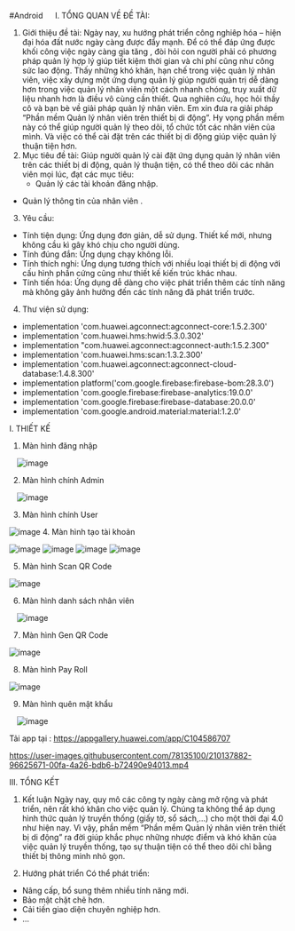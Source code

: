 #Android
 
I.	TỔNG QUAN VỀ ĐỀ TÀI:
1.	Giới thiệu đề tài:
Ngày nay, xu hướng phát triển công nghiêp hóa – hiện đại hóa đất nước ngày càng được đẩy mạnh. Để có thể đáp ứng được khối công việc ngày càng gia tăng , đòi hỏi con người phải có phương pháp quản lý hợp lý giúp tiết kiệm thời gian và chi phí cũng như công sức lao động.
Thấy những khó khăn, hạn chế trong việc quản lý nhân viên, việc xây dựng một ứng dụng quản lý giúp người quản trị dễ dàng hơn trong việc quản lý nhân viên một cách nhanh chóng, truy xuất dữ liệu nhanh hơn là điều vô cùng cần thiết.
Qua nghiên cứu, học hỏi thầy cô và bạn bè về giải pháp quản lý nhân viên. Em xin đưa ra giải pháp “Phần mềm Quản lý nhân viên trên thiết bị di động”. Hy vọng phần mềm này có thể giúp người quản lý theo dõi, tổ chức tốt các nhân viên của mình. Và việc có thể cài đặt trên các thiết bị di động giúp việc quản lý thuận tiện hơn.
2.	Mục tiêu đề tài:
Giúp người quản lý cài đặt ứng dụng quản lý nhân viên trên các thiết bị di động, quản lý thuận tiện, có thể theo dõi các nhân viên mọi lúc, đạt các mục tiêu:
	- Quản lý các tài khoản đăng nhập.
- Quản lý thông tin của nhân viên .
3.	Yêu cầu:
- Tính tiện dụng: Ứng dụng đơn giản, dễ sử dụng. Thiết kế mới, nhưng không cầu kì gây khó chịu cho người dùng.
- Tính đúng đắn: Ứng dụng chạy không lỗi.
- Tính thích nghi: Ứng dụng tương thích với nhiều loại thiết bị di động với cấu hình phần cứng cũng như thiết kế kiến trúc khác nhau.
- Tính tiến hóa: Ứng dụng dễ dàng cho việc phát triển thêm các tính năng mà không gây ảnh hưởng đến các tính năng đã phát triển trước.
4.	Thư viện sử dụng:
- implementation 'com.huawei.agconnect:agconnect-core:1.5.2.300'
- implementation 'com.huawei.hms:hwid:5.3.0.302'
- implementation "com.huawei.agconnect:agconnect-auth:1.5.2.300"
- implementation 'com.huawei.hms:scan:1.3.2.300'
- implementation 'com.huawei.agconnect:agconnect-cloud-database:1.4.8.300'
- implementation platform('com.google.firebase:firebase-bom:28.3.0')
- implementation 'com.google.firebase:firebase-analytics:19.0.0'
- implementation 'com.google.firebase:firebase-database:20.0.0'
- implementation 'com.google.android.material:material:1.2.0'

I.	THIẾT KẾ
1.	Màn hình đăng nhập

 ![image](https://user-images.githubusercontent.com/78135100/210136838-87cad075-fea5-4122-a3ce-5e14a663ad6f.png)
 
2.	Màn hình chính Admin

  ![image](https://user-images.githubusercontent.com/78135100/210136841-59704527-aeba-477b-a869-e3e0ede97da3.png)
  
3.	Màn hình chính User

 ![image](https://user-images.githubusercontent.com/78135100/210136843-b879d99c-ce4d-47a2-bc36-3c6ff78e800f.png)
4.	Màn hình tạo tài khoản 
 
![image](https://user-images.githubusercontent.com/78135100/210136847-2cd7006c-62c9-4dc8-ae3a-5f26dd6c9334.png)
![image](https://user-images.githubusercontent.com/78135100/210136849-f3ba4475-41ae-489e-9ee7-0e10204f15b2.png)
![image](https://user-images.githubusercontent.com/78135100/210136855-876bf968-c738-4b69-a6a4-13e8a3679350.png)
![image](https://user-images.githubusercontent.com/78135100/210136860-c99e5a1f-b91e-4c20-8b0e-937e0fd77e96.png)

5.	Màn hình Scan QR Code

 ![image](https://user-images.githubusercontent.com/78135100/210136864-80950feb-f45b-4dbf-a215-4670b02603e6.png)
 
6.	Màn hình danh sách nhân viên

  ![image](https://user-images.githubusercontent.com/78135100/210136866-b07f6aff-5182-4117-bf7c-ac719ca57580.png)
  
7.	Màn hình Gen QR Code

 ![image](https://user-images.githubusercontent.com/78135100/210136869-bf7258b0-13ab-4ebe-9953-73ae4bd572df.png) 
 
8.	Màn hình Pay Roll

 ![image](https://user-images.githubusercontent.com/78135100/210136871-bbc8af07-855b-458e-b461-a464e94926a0.png)
 
9.	 Màn hình quên mật khẩu
 
 ![image](https://user-images.githubusercontent.com/78135100/210136875-5a2255a9-c5d8-4bc2-a9ed-c6bc5942b6de.png)


Tải app tại : https://appgallery.huawei.com/app/C104586707



https://user-images.githubusercontent.com/78135100/210137882-96625671-00fa-4a26-bdb6-b72490e94013.mp4



III.	TỔNG KẾT
1.	Kết luận
Ngày nay, quy mô các công ty ngày càng mở rộng và phát triển, nên rất khó khăn cho việc quản lý. Chúng ta không thể áp dụng hình thức quản lý truyền thống (giấy tờ, sổ sách,…) cho một thời đại 4.0 như hiện nay. Vì vậy, phần mềm “Phần mềm Quản lý nhân viên trên thiết bị di động” ra đời giúp khắc phục những nhược điểm và khó khăn của việc quản lý truyền thống, tạo sự thuận tiện có thể theo dõi chỉ bằng thiết bị thông minh nhỏ gọn.

2.	Hướng phát triển
Có thể phát triển:
- Nâng cấp, bổ sung thêm nhiều tính năng mới.
- Bảo mật chặt chẽ hơn.
- Cải tiến giao diện chuyên nghiệp hơn.
- …
 

